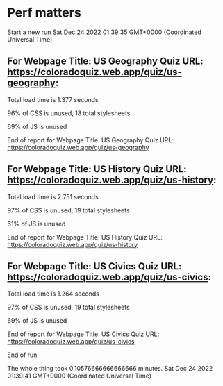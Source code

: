 # Perf matters


Start a new run
Sat Dec 24 2022 01:39:35 GMT+0000 (Coordinated Universal Time)








## For Webpage Title: US Geography Quiz URL: https://coloradoquiz.web.app/quiz/us-geography: 


Total load time is 1.377 seconds


96% of CSS is unused, 18 total stylesheets


69% of JS is unused


End of report for Webpage Title: US Geography Quiz URL: https://coloradoquiz.web.app/quiz/us-geography




## For Webpage Title: US History Quiz URL: https://coloradoquiz.web.app/quiz/us-history: 


Total load time is 2.751 seconds


97% of CSS is unused, 19 total stylesheets


61% of JS is unused


End of report for Webpage Title: US History Quiz URL: https://coloradoquiz.web.app/quiz/us-history




## For Webpage Title: US Civics Quiz URL: https://coloradoquiz.web.app/quiz/us-civics: 


Total load time is 1.264 seconds


97% of CSS is unused, 19 total stylesheets


69% of JS is unused


End of report for Webpage Title: US Civics Quiz URL: https://coloradoquiz.web.app/quiz/us-civics


End of run


The whole thing took 0.10576666666666666 minutes.
Sat Dec 24 2022 01:39:41 GMT+0000 (Coordinated Universal Time)




